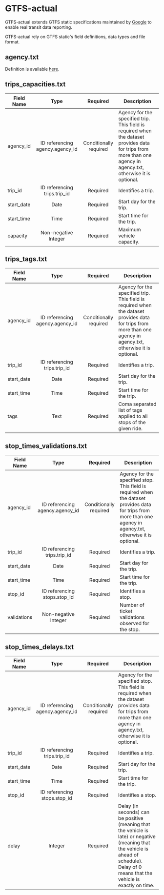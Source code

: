 # GTFS-actual

GTFS-actual extends GTFS static specifications maintained by [Google](https://developers.google.com/transit/gtfs/reference) to enable real transit data reporting.

GTFS-actual rely on GTFS static's field definitions, data types and file format.

## agency.txt

Definition is available [here](https://developers.google.com/transit/gtfs/reference?#agencytxt).

## trips_capacities.txt

| Field Name | Type                            | Required               | Description |
| ---------- |:-------------------------------:|:----------------------:| ----------- |
| agency_id  | ID referencing agency.agency_id | Conditionally required | Agency for the specified trip. This field is required when the dataset provides data for trips from more than one agency in agency.txt, otherwise it is optional. |
| trip_id    | ID referencing trips.trip_id    | Required               | Identifies a trip. |
| start_date | Date                            | Required               | Start day for the trip. |
| start_time | Time                            | Required               | Start time for the trip. |
| capacity   | Non-negative Integer            | Required               | Maximum vehicle capacity. |

## trips_tags.txt

| Field Name | Type                            | Required               | Description |
| ---------- |:-------------------------------:|:----------------------:| ----------- |
| agency_id  | ID referencing agency.agency_id | Conditionally required | Agency for the specified trip. This field is required when the dataset provides data for trips from more than one agency in agency.txt, otherwise it is optional. |
| trip_id    | ID referencing trips.trip_id    | Required               | Identifies a trip. |
| start_date | Date                            | Required               | Start day for the trip. |
| start_time | Time                            | Required               | Start time for the trip. |
| tags       | Text                            | Required               | Coma separated list of tags applied to all stops of the given ride. |

## stop_times_validations.txt

| Field Name    | Type                                    | Required               | Description |
| ------------- |:---------------------------------------:|:----------------------:| ----------- |
| agency_id     | ID referencing agency.agency_id         | Conditionally required | Agency for the specified stop. This field is required when the dataset provides data for trips from more than one agency in agency.txt, otherwise it is optional. |
| trip_id       | ID referencing trips.trip_id            | Required               | Identifies a trip. |
| start_date    | Date                                    | Required               | Start day for the trip. |
| start_time    | Time                                    | Required               | Start time for the trip. |
| stop_id       | ID referencing stops.stop_id            | Required               | Identifies a stop. |
| validations   | Non-negative Integer                    | Required               | Number of ticket validations observed for the stop. |


## stop_times_delays.txt

| Field Name    | Type                                    | Required               | Description |
| ------------- |:---------------------------------------:|:----------------------:| ----------- |
| agency_id     | ID referencing agency.agency_id         | Conditionally required | Agency for the specified stop. This field is required when the dataset provides data for trips from more than one agency in agency.txt, otherwise it is optional. |
| trip_id       | ID referencing trips.trip_id            | Required               | Identifies a trip. |
| start_date    | Date                                    | Required               | Start day for the trip. |
| start_time    | Time                                    | Required               | Start time for the trip. |
| stop_id       | ID referencing stops.stop_id            | Required               | Identifies a stop. |
| delay         | Integer                                 | Required               | Delay (in seconds) can be positive (meaning that the vehicle is late) or negative (meaning that the vehicle is ahead of schedule). Delay of 0 means that the vehicle is exactly on time. |
